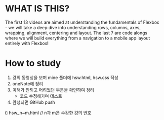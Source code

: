 
 
# WHAT IS THIS?
 The first 13 videos are aimed at understanding the fundamentals of Flexbox - we will take a deep dive into understanding rows, columns, axes, wrapping, alignment, centering and layout. The last 7 are code alongs where we will build everything from a navigation to a mobile app layout entirely with Flexbox!
 
# How to study
1. 강의 동영상을 보며 mine 폴더에 hsw.html, hsw.css 작성
2. oneNote에 정리
4. 이해가 안되고 어려웠던 부분을 확인하여 정리
	- 코드 수정해가며 테스트
5. 완성되면 GitHub push

  i) hsw_n~m.html // n과 m은 수강한 강의 번호

  
  
